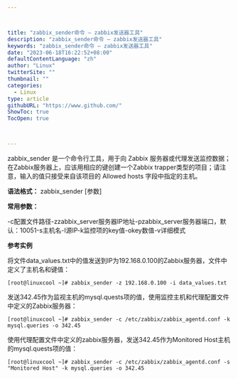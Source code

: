 ```yaml
---



title: "zabbix_sender命令 – zabbix发送器工具"
description: "zabbix_sender命令 – zabbix发送器工具"
keywords: "zabbix_sender命令 – zabbix发送器工具"
date: "2023-06-18T16:22:52+08:00"
defaultContentLanguage: "zh"
author: "Linux"
twitterSite: ""
thumbnail: ""
categories:
  - Linux
type: article
githubURL: "https://www.github.com/"
ShowToc: true
TocOpen: true



---
```


zabbix_sender 是一个命令行工具，用于向 Zabbix 服务器或代理发送监控数据；在Zabbix服务器上，应该用相应的键创建一个Zabbix trapper类型的项目；请注意，输入的值只接受来自该项目的 Allowed hosts 字段中指定的主机。

**语法格式：** zabbix_sender [参数]

**常用参数：**

-c配置文件路径-zzabbix_server服务器IP地址-pzabbix_server服务器端口，默认：10051-s主机名-I源IP-k监控项的key值-okey数值-v详细模式

**参考实例**

将文件data_values.txt中的值发送到IP为192.168.0.100的Zabbix服务器，文件中定义了主机名和键值：

```
[root@linuxcool ~]# zabbix_sender -z 192.168.0.100 -i data_values.txt
```

发送342.45作为监视主机的mysql.quests项的值，使用监控主机和代理配置文件中定义的Zabbix服务器：

```
[root@linuxcool ~]# zabbix_sender -c /etc/zabbix/zabbix_agentd.conf -k mysql.queries -o 342.45
```

使用代理配置文件中定义的zabbix服务器，发送342.45作为Monitored Host主机的mysql.quests项的值：

```
[root@linuxcool ~]# zabbix_sender -c /etc/zabbix/zabbix_agentd.conf -s "Monitored Host" -k mysql.queries -o 342.45
```